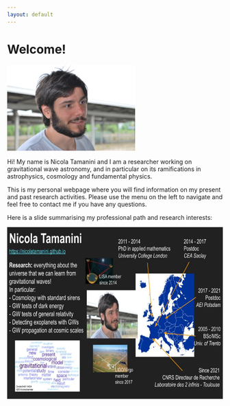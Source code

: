 ```yaml
---
layout: default
---
```


# Welcome!

<img src="/assets/img/Nicola.JPG" height="200" />

Hi! My name is Nicola Tamanini and I am a researcher working on gravitational wave astronomy, and in particular on its ramifications in astrophysics, cosmology and fundamental physics.

This is my personal webpage where you will find information on my present and past research activities. Please use the menu on the left to navigate and feel free to contact me if you have any questions.

Here is a slide summarising my professional path and research interests:

<img src="/assets/img/GWECS.jpg" height="400" />
